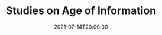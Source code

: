 ---
type: lecture
date: 2021-07-14T20:00:00
title: Studies on Age of Information
thumbnail: 
presenter: Jiadong Lou
links: 
    - url: /static_files/slides/AoI-Preseantation_slides.pdf
      name: slides
---